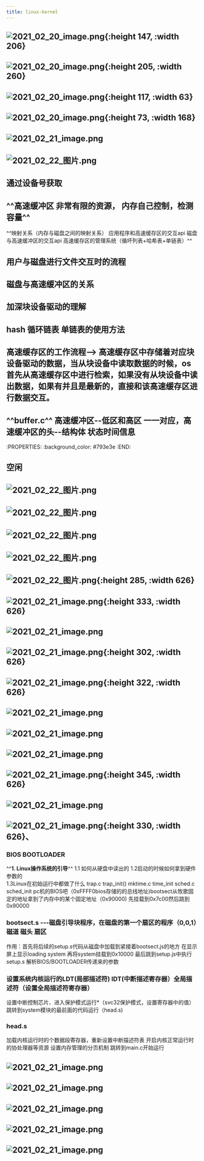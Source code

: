 ```yaml
---
title: linux-kernel
---
```


## ![2021_02_20_image.png](https://cdn.logseq.com/%2F7aa8ab99-753a-4230-847b-43a1c3a3ef4729ba0663-a242-444d-bc0e-cac4b7768dd72021_02_20_image.png?Expires=4767434411&Signature=DYd~-Q8aul06YV6hRml0dq17KV2IGGxwjt6MdFXS3ETy9jVXOAc8A0Zx33pQ4Y6oBMo3PZOD-A-q5QXuvOeq-3GXNrBsAa4s-zniMuBgxu93DMoPZZOBfEMnnsFvDNSip8FK-eCrDffz9CfFoAa1PlrgjwSjGCElOboSwRYrHNfcgVz3zUV3erEUU2QpdZXgDPS4jGVLhMTUVq~R6hMbc~3dUOMxzrfxOdMwVzoyRoWuYB8sJFOnozgUqjq6duhRma1lPa6Z92Euyzv03cBVxNX-DQNZn3QPx84Rc~XqpD8L804rRkKCsgaxo3MLmDEfJHOvM-ljhdKkzy~4mw5TLA__&Key-Pair-Id=APKAJE5CCD6X7MP6PTEA){:height 147, :width 206}
## ![2021_02_20_image.png](https://cdn.logseq.com/%2F7aa8ab99-753a-4230-847b-43a1c3a3ef4792502267-d22b-44e6-b726-da452c0d90262021_02_20_image.png?Expires=4767434681&Signature=WqMKFvfTnuRv0mQ-ABw2FctE2vtHB9HXV~wtDUyRpmVud5ZLsKcF5E0PTigkB13AlcMhIXL5Xi5TQnw7~Ga1Y2UNFlP8~hlNLPFuwb1h4vus-ddwuqMcaDNFEucnxz1S2OEhM-NWQ~0rbxcwSxiSH22bzR5OksGmlUqfZRyyHIPfi5jnvhbsIgVZtgoukzT4vdw5lCxnPLBUDQ2N-ybT8OKYl1raRuD1JjdUfBZGvQcMsiwggcunyHVAsFyqGhcqnT9vjMxDSyAKI8WtQZqzLEq3eYdvCkJIAxwK4pfA272GPI0WdT~pj5FY85zlMsgW0VS9gakzcziuM5tYmwNqNg__&Key-Pair-Id=APKAJE5CCD6X7MP6PTEA){:height 205, :width 260}
## ![2021_02_20_image.png](https://cdn.logseq.com/%2F7aa8ab99-753a-4230-847b-43a1c3a3ef47971cc4d6-97d9-4b3e-bf88-bea1ff36ceea2021_02_20_image.png?Expires=4767435390&Signature=jwSUleyk4sS4rq6eAO5RmpTbxx5oGKirjHPMfO9PDVzLtL3pDN4OJValVLUSFWKc2epGQwtyky54WeG~ZDgNAEVrnhd713zP2nXXXQxepbo-thbFsuPVRoHUZ5g7f7ITno4-KyNgGhQUPDx5ZG31k85md-SK3EN193UOwyygeQkPwUifcYBR4NMK7klqofRKJzmcZTIaxlXOyVJiOXtRE5oFNBPkAfkNU6FNpI5nD19Ck-mp9aTvZTAHOHqhrVPBnedFbs9dfaK9ZZgjKB8kZc1eb~eYXqDO6N~oWNe4RoX~PkVyqRWOwjQkmMfrgcnrcIWJb1WHF1KPV4d1I4YsHg__&Key-Pair-Id=APKAJE5CCD6X7MP6PTEA){:height 117, :width 63}
## ![2021_02_20_image.png](https://cdn.logseq.com/%2F7aa8ab99-753a-4230-847b-43a1c3a3ef4777d390ca-7f5e-48f5-bafb-ec5042cef9fd2021_02_20_image.png?Expires=4767435720&Signature=fhV3x~~OnZ~zvWxxiQRXL1ocrf~WJLzpS8oxethftV1nyvOmQN-qnwGlB~hgQsg~3twVKHP72r6frs~HToWET0qej94r-kWwkN1dXclnx03NUmXrO6M6v-847rLKoViYnhbngL9-y3zx493wIvtfEqvWBvgN-FALeUwvU2H-ZZY9PZqynwWKHJv3yt2OA9MDyJmSnCRE-hIFGIo9FLWFjFqUH3WoGkKG1Va5J8HDGR8n~Flzwiz-bumLE~Fr4GTDKnYHc15TIMrbj10gTO~bdfrNvN5LUH4h0vkReV0M12eVNIkzeOXaLwOWvEAylBUPNLwVE2Hihpw2eczwQ5JKzg__&Key-Pair-Id=APKAJE5CCD6X7MP6PTEA){:height 73, :width 168}
##
## ![2021_02_21_image.png](https://cdn.logseq.com/%2F7aa8ab99-753a-4230-847b-43a1c3a3ef47f8262a5a-2715-4559-93fb-5201b4fd69362021_02_21_image.png?Expires=4767439635&Signature=Ey9hGnBuNmoq1sOKKf~PNwXyeoGNlvBKsO4olD8g9y-8cusv2qAbZimMg0rsM~PL0Cl0RQFaLk7W9u67YBctHerHuYutIANkcP2CKSZMgMihTi1aR-9BY9AB1q7sxmCQCcBAm-xcgpinlF15FgAyxY4RMWssU9z7bR4o1aHWbeXoA4rHBpjwjOUiIHleZsU6U5lHGZR5P8cdanDHBEfcleeaVYZoyPOGJykt8Pvh~i4fEgjn81jjvIHqQFrYShb25ct8KLobaGPngnZytUP8d8rueWxCHqy~uHmgVH5Hqg5IJjPHBWMGFMf7zEE0KoPgcTGlTuIRC~gpqTI2-pwtOw__&Key-Pair-Id=APKAJE5CCD6X7MP6PTEA)
## ![2021_02_22_图片.png](https://cdn.logseq.com/%2F7aa8ab99-753a-4230-847b-43a1c3a3ef47d2de43d4-0473-4ba7-98ec-849b04bd776e2021_02_22_%E5%9B%BE%E7%89%87.png?Expires=4767576773&Signature=f78R9bAiXhHYy6U5VHsGcOum6C0G2qqgm6MZPwfJr~fNSuFT4DhEoYra20vUX74YR4Teoh98yazarCcwCh96cdQDfkGEpfj5m1ao7~2ffiT8~NUEy03BGsVif3JZgl2hX3PwNzWlcwJqrk7w~zhXFCXLW6qVnTEd7sptSNiDlq-J-Ci4Uux8BlaQXyVnu98Gax11DrJ9oUXw6YEWf6lFs4c-FLebOS09h2S~UJamGpKKEMLTFgNNt6TU4O4NCqpGCXDEcYg~sbAvKVsSqdMkNEKmb8le7rfdLIFdEFPWqyeQ-NLFUcoJ-Jz~VV9NN8sFwJOXGw0DZOR0WcgHi6pdzQ__&Key-Pair-Id=APKAJE5CCD6X7MP6PTEA)
##
## 通过设备号获取
## ^^高速缓冲区 非常有限的资源， 内存自己控制，检测容量^^
^^映射关系（内存与磁盘之间的映射关系） 应用程序和高速缓存区的交互api 磁盘与高速缓冲区的交互api 高速缓存区的管理系统（循坏列表+哈希表+单链表）^^
## 用户与磁盘进行文件交互时的流程
## 磁盘与高速缓冲区的关系
## 加深块设备驱动的理解
## hash 循环链表 单链表的使用方法
## 高速缓存区的工作流程--> 高速缓存区中存储着对应块设备驱动的数据，当从块设备中读取数据的时候，os首先从高速缓存区中进行检索，如果没有从块设备中读出数据，如果有并且是最新的，直接和该高速缓存区进行数据交互。
## ^^buffer.c^^ 高速缓冲区--低区和高区 一一对应，高速缓冲区的头--结构体 状态时间信息
:PROPERTIES:
:background_color: #793e3e
:END:
## 空闲
## ![2021_02_22_图片.png](https://cdn.logseq.com/%2F7aa8ab99-753a-4230-847b-43a1c3a3ef478a031f3f-c104-4be8-a08d-a1e17c5fff0c2021_02_22_%E5%9B%BE%E7%89%87.png?Expires=4767581676&Signature=G61258vdncTWk902bdP-u39fBJklesUPNz-251Kussxj-9tHEMxSq2Pt89mLM4DFU5aVRPoOzxGgT7n2mf6GA7onk0X8LN3dp7rSjpLM5G272ttQOZbBDp5aLBhtvRKSkssgVnygrHpX8w1LFZqJoizIiEz~T575Ew6RCvPfWqrfjBsr6hAjclD7aLfR2RSbn8eW9CWqWmosIIIo7B6RhmTRaPIGUbFN52d10kKABKdqm6mYewkgzGNNeKewEBIMgGv-Ox3YReP1RhJah25~1-pZ7aLXtfdPT~k2HLH4sBUEFMUNlhi1ww52aDgPwTpKMgtdJl5s3QIpbrgHl35Vdg__&Key-Pair-Id=APKAJE5CCD6X7MP6PTEA)
##
## ![2021_02_22_图片.png](https://cdn.logseq.com/%2F7aa8ab99-753a-4230-847b-43a1c3a3ef47f37da039-607f-42fb-8ad0-33d312b4a4452021_02_22_%E5%9B%BE%E7%89%87.png?Expires=4767581461&Signature=Y5oPJWWEkGql2E-ENgKLMoPNY0xlA1TfINCQF45tMlVr4P8sh33eIKoJKjS3uNJMvL7wpUpt1~l-9HsJdxeDP7ZayFuse8POPzK9XZPI8ho2gXKPLYNj2Pz3L9T14nJRAZ4lJz93AIUCJA99wriXZk7jnR8Rqwb9uNH3r4Uc4DjFFXq-4CX0dPzZvh-enA0f1FHBmSmR0-VRNYGeoGSwgE~SxK1MWHre~Duetz6tW~Sf003zHq9WnPFdBMCYGWg2g~Jx9aTZ9OvCVeyjVk~oundkXbHtRgGvRxHecJOqnUWCVfdxwdgTVwnhFADLpvcyUvW7MmKuI2Z7Lk4G18eOYA__&Key-Pair-Id=APKAJE5CCD6X7MP6PTEA)
##
## ![2021_02_22_图片.png](https://cdn.logseq.com/%2F7aa8ab99-753a-4230-847b-43a1c3a3ef47d9efcfd1-65ab-4fd4-97c0-4c0d562c37d12021_02_22_%E5%9B%BE%E7%89%87.png?Expires=4767580342&Signature=dFDmoVaSRABTr~DdJsyEPpBwPIAE9rZ4yt9fVj44YxQEsRUib3uoz6WhjgIaU~xDKh24-7s0MqlJ0p4ixfUbNyn9v5SkSQVMTyCaqJo5XjEQHF0MaZyLNSc3SA~vBrA4doFP0AwulpEiPkmOeUQWcpAbLE5A5O0SNQUnRPUKmpwKgxTgpX5SiAHmmGwZ93Np6r170PCnTZisqowQDBkkSe3NPln45nb0up-FqMsaWrN-AaMSpm3Kjc2ckoTrEIv1ojvqE5EYhqqEJqCT82zqqID7OQkwF-J7KXMGyBR5k~pSFuagIs5idvc6Ru1ErFtWGEj~7VhSqxU6UsmNhImVag__&Key-Pair-Id=APKAJE5CCD6X7MP6PTEA)
## ![2021_02_22_图片.png](https://cdn.logseq.com/%2F7aa8ab99-753a-4230-847b-43a1c3a3ef473b812396-c0e0-4674-b93f-bbae2e82f2ae2021_02_22_%E5%9B%BE%E7%89%87.png?Expires=4767576846&Signature=Q3vdCvJjjD4RdF1oKSfaojQwEWyOfo0XviEkrRsFL9YLWi~shXh2BhJJkTjrTMYQzTuTwzOdcoAbr4qZPqZXDDg-YuNUXsUxWCLAPTF-iohCwv16pnUnqD389vMou9N~LpPCGuUrZghdaUGUMfGKHV2V-ohKs2Vi2rHgebKYb~RYowue1zu7nVpV0E4laQBezHn7DezS4aqk9H7yucNPXWL23Re4KvKdYZem6EIT6Vq0-QvWfO9FSD~Vvb4-7iYZ4HUxDDPoNKbKDU9~xUhFVSPu97d-1gX50E21qju-55NBR8MHRUcpA5wG0oECLReIqxIACqBw1q32TWswfEngLg__&Key-Pair-Id=APKAJE5CCD6X7MP6PTEA)
##
## ![2021_02_22_图片.png](https://cdn.logseq.com/%2F7aa8ab99-753a-4230-847b-43a1c3a3ef476f0ed879-3f66-435a-aced-db234d4fd19e2021_02_22_%E5%9B%BE%E7%89%87.png?Expires=4767576367&Signature=VN37kdjZkLbuZfVUC5vdzzoYID7JteQWCzcjbVkhpqQchgT~0~VttfC8fukMtBnpGcr24QH5RBkV1GoFhiP-wygFoAd~Be2VxD3p0PFQHZ8NYvB11HkwxtuwLJ8ftvlRC8Fikhaxhy~A9wWkaT9sbIwf3V2vz14Bl7IY8-VFpNZEwVJYhzjdSjgW2nON5Ap42ZbERAK1biTCCVg2Y-f5qfDIVCpaEJkxD0WJVNnZyRFyY7WgrJ6N-zpqie2LbWSDj9d2sRNozvRyI3eYH3G1hr3Kolf~SoUL1oEjKEYOXp1qNrzusUpFam3FREYT3DeoddSrB-2WrytYF~ManYukVg__&Key-Pair-Id=APKAJE5CCD6X7MP6PTEA){:height 285, :width 626}
## ![2021_02_21_image.png](https://cdn.logseq.com/%2F7aa8ab99-753a-4230-847b-43a1c3a3ef4737fc24ea-abdf-4de8-bdd4-71fe6e7d9ed62021_02_21_image.png?Expires=4767438788&Signature=DPbo~sFyp8LeGra-VkgQU~NdYzyig0tH8if8hI1LqeNryPk5ITFXRZjERLeF8UFF2VSuTuoSA8emoxEomdv-OLAdD5x19pHtQPWLlnf~U5Zd0FKnfnOuHG509MJrpJP0ux8GFbnTSqqIhl02f3u7WxL8-9Or7c~6~hgBdu-~-3Y-MkwEr6mUyEQ8LcQkZbT6ytu~aJX0mwD70E5aZK0nfUuL6doL7E2kYaigljCLoUx6m-KAdhWLbr4OSh21lv2H27oqzDQSH75rOvO6X0m7Iwl2N6IuhA4Mpf52D3G57HZ~I6PaLe~Z-LoNya98Xcy-b3dtsOosilt33HeT0HTMiw__&Key-Pair-Id=APKAJE5CCD6X7MP6PTEA){:height 333, :width 626}
##
##
## ![2021_02_21_image.png](https://cdn.logseq.com/%2F7aa8ab99-753a-4230-847b-43a1c3a3ef470148afd0-a98d-4e9c-a14e-d4a3fa38b8942021_02_21_image.png?Expires=4767440207&Signature=P6oz-uLg72Ww0zf~3EyTw0lDIzwD8qpakQttLlJcc-ngMb0bCqRV95UqtUQnzE31b02lq~psmLyXnQ3s5XiI~bHuiEQcSrwy147cSJzzL-ud9gF6b--B2hpPaP7FEo7InwYsGN5a1xju1JS~Ul3T3cKbRTULyDQlPJkzXwL3PjOHhbNVFqBDXyAKgJWLcqxWpXRvutSiuR9IONZT1OWtyIrYchDf2eoO0TlLcDOxyz~trAZS2axR6lWcQ7oaCsZYdtwGayrqztJjDjFyVt3xSjAHNoi9VO8NjhKFqc-7Izq3w45iuWf~Dq6emY-8OS~-fwe8yJanHqvxGsxvye~Zbg__&Key-Pair-Id=APKAJE5CCD6X7MP6PTEA)
##
##
##
## ![2021_02_21_image.png](https://cdn.logseq.com/%2F7aa8ab99-753a-4230-847b-43a1c3a3ef4750389b19-a1b6-466b-a33a-0d28ee69c2782021_02_21_image.png?Expires=4767438115&Signature=SgtVwBCP3pgmuMtxECcj2Y0G79j4Z~7nmVGp0g9B01~k3O15dXdKkKHcHKEK3TjFaoEVk9U2-okv5j0EGAue6tJMl1qRec3P~ZsBIDpzk1Pl5ZCxnRHpGvsKAIS0b6DI~jhCPpSa7ulCpX6Ww1a4YyJJqbG6CswonJZ-gAVRaiuRsMUlOzqpR7UztE5bVXRcK1Nlk9BHQma1~Ri5QPux3eVJraQXqyCw5SbNCAFY8j-1C2giSO-Adjb3ZTye~WvPK5mkGelF0pDF6w526oxqA41icxXghmjWWrxI6g2Md-TLn9VDFcDsPhuAKTvS1se0iScZHxAP6Alcko1OVaTwMA__&Key-Pair-Id=APKAJE5CCD6X7MP6PTEA){:height 302, :width 626}
##
##
## ![2021_02_21_image.png](https://cdn.logseq.com/%2F7aa8ab99-753a-4230-847b-43a1c3a3ef47ebe44c4e-42aa-49e6-b2e3-fd84179d25a72021_02_21_image.png?Expires=4767440951&Signature=Yq~-kwG0~8e4BJvrymsCP1h~l780as7AQzNkKsYi7DRxsZnjXFi6f5uWq-dB-v-QUp0fCZ7BmG~RS5fvJ0-vHOL8I7gbtLxw~0nlTQ9trsKoLtx~8Ai8RXVSVmvXR2bC4BZcNIeWcUy0D9GT1XhPBGcshYax3C5CXcRHPsm-eImqFHWGiK9qzlqBff~Jx-V7q7e0IfEkee1syFuBwDnKfjcEJMNO8sI8HW4xyR6ITmOPYQkqFtipAqCpbn7WGAQRMpJGs8SMwquXQ39azVYUUf~3VdMbyYpEnS7W0dpjUqbZ9HNemzKIntLbs5lnBfmyMoVt1qf7DCdENw0TuPJ2ZQ__&Key-Pair-Id=APKAJE5CCD6X7MP6PTEA){:height 322, :width 626}
## ![2021_02_21_image.png](https://cdn.logseq.com/%2F7aa8ab99-753a-4230-847b-43a1c3a3ef47dcf543db-df82-4092-b9b7-b8d42df3e9a32021_02_21_image.png?Expires=4767475944&Signature=gc9SOCH7pR0a2TGieFRLBSaqrGmFZ6fWm0k5YLIiCRGpbKXTMIT6IY05iiIjjpSD~XmFfIUFDl~Sz~ZUy5S0YSOnV4ShPnxWoKqvJBF58a1azqknQOb6~u8R3b7i5oIcSpNV25YLWs9UYGmH5sQS~sMnbJAH2Kh-P0nJaJ4p7rAyjyqiEjgcEdydZz~dRiIX2JTnYM7iMkcLWw9SMs9dtgDlosMITNw~A6FKQkvOpdT7wrRQSRkeyfL02Z7eX6VD2bDkwyA7Enceq~ypnTqsWh0hBL2io8Pwv5PVoOBDpTltsk~a-2haOETXOt0jWA0ootCUMvv39SSrsp4JjBJsqQ__&Key-Pair-Id=APKAJE5CCD6X7MP6PTEA)
## ![2021_02_21_image.png](https://cdn.logseq.com/%2F7aa8ab99-753a-4230-847b-43a1c3a3ef4796501f36-06ad-4dae-ad50-e094bc6a5df12021_02_21_image.png?Expires=4767473089&Signature=MgrQBKr1TitC4a5XNr9IZ~0lywqhAY-BIxhrHrAODs1BARJYQfFf1exWVCzbriJdbsYoBDAQh0ybYTRO0AwyK6YkQ4SC2yrvuX3DBY5iDEt8OAEbZULoz0QQGX-QHk2iv2bK0R7boNjowG2hvK5U5eVcPE0VPiwaSGKKwoKteRIHEqDb59Wntclk5PqyYmc6mOy~w~wj3mfAMNTlMKNDGxbdP9BZKfqdhJ5sy5BSUWV~7RWcg1viUCSQ0bEXV5M9h3pyieYSrjx~sEBVzGg06tNL8yy1uLW68oQhSSYVyIoLn0-7bNsvtHxjndLXj9vRDfbPXsZmrY~GIS2rEp8EFw__&Key-Pair-Id=APKAJE5CCD6X7MP6PTEA)
##
##
## ![2021_02_21_image.png](https://cdn.logseq.com/%2F7aa8ab99-753a-4230-847b-43a1c3a3ef4742e18b12-2636-4e15-9631-39c9e0cd6ab62021_02_21_image.png?Expires=4767473134&Signature=dIUJfWXYn9R3OnezqZMtlOhuwemJtLWBZNG07Qm45RJT6k0-YvwElesF8ZLOnQ95Od1vTKCczsr8DX7kkpNxSnXEjexKWeKWI3dV6xNO~RdSXe2IJ24BR527QO3TkmwSm1d03~06huW5GzZikSZSZWRjZxNZEMg8ghWIH3aZVo5JUzNDCs2oxVBc4b0wdiO9Zov0MGq90pr3TCKjFzj2rg9z0~aPJheQSoVpxpYoTiiQWoxPneyh0zuiP3vpt4AeLTzPVl6NfMyu40lONF~0m~4UewTFwDUfDgwdR0DVnHnLeHX44eoy33C5j-jfNzG1PSRCSsbe5Gzt6o60~OeOHg__&Key-Pair-Id=APKAJE5CCD6X7MP6PTEA)
##
## ![2021_02_21_image.png](https://cdn.logseq.com/%2F7aa8ab99-753a-4230-847b-43a1c3a3ef473a19795d-cc62-4c4b-8ef5-5edb88edd8792021_02_21_image.png?Expires=4767475223&Signature=JgjRfdDH2cw7N8SOUw3rLBpG8r-E9fQrsS-8Vy1-FSBLmUogHH1wVPr0rD-um7akMCZH3CB1OJO9ZZlqEL7FuzwPRT7eUl~T093HLxb1dCqS4~Xvf4Qq3HQ2XG4izeBIV188NInRVLAr6LFAXXZJSdvW5rih8z~4Jc9CAvT3Lj6VkYxyvdGJDS5MTOyI5-Z6mZQA3jIaV1MFxawnsZqn0oyK2jM-9RMlcTQNAvzH1b0uX1aOKOCh3JjQbj~~FbpF0Oprj~xzYgigfevj0wmya7j45pDT3ZNcopEXMgGxiBRPTRYTuZpj6qH9s6E7t~qUkVnnCt-ZfvIFQ3COw4Hr2g__&Key-Pair-Id=APKAJE5CCD6X7MP6PTEA){:height 345, :width 626}
## ![2021_02_21_image.png](https://cdn.logseq.com/%2F7aa8ab99-753a-4230-847b-43a1c3a3ef47f242af6d-cc09-406c-8010-f2f08ac3d7452021_02_21_image.png?Expires=4767475401&Signature=fB~RjuG1b4fdLNfDWvlcrY9Z4KgrpozRpmgk03HzGjBlfnJ6GcXHXLuMVlFPHrjoxwRzPPJMFEPp1OhdBuS2gJFRTF5iqO4UHY98efL5pzhuyjPw7Y~ZMlKnlXHqC7hiWYWnGlyAwpq5a8xKsaLxaQuxmSFYOEQTYWkD4c3NcCfwDJOl1nXMySz~BHb1v4HRa0yq8NJc~gClKlIVbbXQ6ygr7s5m21A5sza9CvPdSTtY54oObQxdqzhYo0ccKxjzMC7tpQy9ijlVId56Q0pHA-mq6aaMjf~9Lx1Y95EkkqD0yKsUWZXoysRp9gEplZlB1mVOefbsO-xOutVm1mGaCQ__&Key-Pair-Id=APKAJE5CCD6X7MP6PTEA)
## ![2021_02_21_image.png](https://cdn.logseq.com/%2F7aa8ab99-753a-4230-847b-43a1c3a3ef472049d9e5-c86a-4ed4-85ce-47651751bf8c2021_02_21_image.png?Expires=4767475579&Signature=AG8LnLVvMPgoKREaqBbmygGAZr7jDSBOq~qTRef-RpEzVM57~MQ0uCj5HTapvB4aFD3eZzhycrhRurW6nmaejbo3Q~icOeiUVSFjNWXTVzafmucLQ5jEUAJMLmQfV~WmQVCg2aAm~TGXc73j0aV23tBPst0VcgSs7RnUN3utfeZqRncbyH4MiaF5dO0FA04OJTjhzUmDkdq3QukmqbnzY-ub~7MYgfSsQlg8z9jEwedAtF8MTRHkSu-ALCcbnhHUFGuPa8sXRSKDt9OCVbAC9b8p6O7rbRkqCHLrhJl-CTJhKk77b0nPBy5dwK3m3su-eDQun4zLM0VJXd9JMQL0rA__&Key-Pair-Id=APKAJE5CCD6X7MP6PTEA){:height 330, :width 626}、
### BIOS BOOTLOADER
^^**1. Linux操作系统的引导**^^
  1.1 如何从硬盘中读出的
  1.2启动的时候如何拿到硬件参数的  
  1.3Linux在初始运行中都做了什么
trap.c        trap_init()
mktime.c   time_init
sched.c     sched_init
pc机的BIOS吧（0xFFFF0bios存储的的总线地址)bootsect从牧歌固定的地址拿到了内存中的某个固定地址（0x90000) 先挂载到0x7c00然后跳到0x90000
### bootsect.s ---磁盘引导块程序，在磁盘的第一个扇区的程序（0,0,1）磁道 磁头 扇区
作用：首先将后续的setup.s代码从磁盘中加载到紧接着bootsect.js的地方
在显示屏上显示loading system 再将system挂载到0x10000
最后跳到setup.js中执行
setup.s
 解析BIOS/BOOTLOADER传递来的参数
### 设置系统内核运行的LDT(局部描述符) IDT(中断描述寄存器）全局描述符（设置全局描述符寄存器）
设置中断控制芯片、进入保护模式运行*（svc32保护模式，设置寄存器中的值）
跳转到system模块的最前面的代码运行（head.s)
### head.s
 加载内核运行时的个数据段寄存器，重新设置中断描述符表
开启内核正常运行时的协处理器等资源
设置内存管理的分页机制
跳转到main.c开始运行
## ![2021_02_21_image.png](https://cdn.logseq.com/%2F7aa8ab99-753a-4230-847b-43a1c3a3ef470e153fea-9cf8-43c1-9689-058888f2ef892021_02_21_image.png?Expires=4767478356&Signature=HFTharttCVdXrv1qPhz1jdtEFekojId5meNRsi2CpVjyfog1QXw6pBssuyDkOQU1Sst7YIXmuDpfnZNd2eel0j8dfN8r5ifNyCcKFxTtX4Lgrlbn3iN1tDPobhN8LBt9yuRcB1vmkPmoxeSaAPVQzIodX9M5jRTtvPfePzpcONwVzitfpPsGwcCmCShOMl6VkAMusafS6i341ksgI0oAnXd2uREJdLrBqtvdmLpoVwUuc1Ql5UnEHR0lrk7rVeltoVv6Qks3rUeACvGcVZx02meH9mU-U6uJ5YwOmSnrTXIRrJzAXnsNvwcJKtvaJSTTKCEpQXC0DEH3lDMxmr9mEA__&Key-Pair-Id=APKAJE5CCD6X7MP6PTEA)
##
## ![2021_02_21_image.png](https://cdn.logseq.com/%2F7aa8ab99-753a-4230-847b-43a1c3a3ef47551f4378-6497-4e43-b6c6-0b4e121f30872021_02_21_image.png?Expires=4767478684&Signature=e-uYRkj1OZJ3TyXd8g4Y7P~5H~VodPPv90u7Y~JpSrmANfBEeYHaRtwBhnggQSxbJx85YJyZ6hXdUG9I4mtteOXD-DgTIQB484cv0GmsaqVqH5mZkqN88xJO1TArsVrHzGrK9b4XuYV5nVROhCi32ZnFIYB1bduG9MqhwWg~VW08Au2A~Y8RHNvqq7B2khysrVe8iFPrkVLOAty~JOW~L0TWdBJqIxCQlF8EYAw6bpFMZr1GvbCR-5uDPKZwZnJQ2d5WrCmkrAbyIT67dFQZrE0FPXkEg9Pm1n-X59geQ6pzvLJyrGrpGLMXtvkSF4Th7lVw65~5CFDTx1I-WRP8tw__&Key-Pair-Id=APKAJE5CCD6X7MP6PTEA)
##
## ![2021_02_21_image.png](https://cdn.logseq.com/%2F7aa8ab99-753a-4230-847b-43a1c3a3ef4751a7d8c8-99d7-4dbb-99e5-6618a5197e452021_02_21_image.png?Expires=4767478950&Signature=ar5Qk5ZMc1hpDXd3pn87uOEpul-hEigPCftXxxlf~Cuw3MR~0pGU2EyWE9p~H31LVLj~kzrefNDSqxJZ5whv~MZEmHHxIZJJvBdhSL~p4ePI2zFtZf7xFzEKEeRwqjCVZzMFiScC5uMpy6dyKsFItTHQykpdHxYtJcmqv8u0~w--u4S6Jb1YW1x5Nb7WKkOjPtJXd6pxGRVgpm5SCDt3txyLKJ-rQXge1gMnvduX04kAzHvu412kDbWujx0OmSfFZ-QRMz-dFUDDlcPSIqtjyx3rQActwrrJtauh~wf63l5ZozVr2xYlQsqMIAF7tGhO-FG-6Ym2SH3dhV5eMCbdxA__&Key-Pair-Id=APKAJE5CCD6X7MP6PTEA)
## ![2021_02_21_image.png](https://cdn.logseq.com/%2F7aa8ab99-753a-4230-847b-43a1c3a3ef47fc720d9e-ee46-4373-8181-a286154f93502021_02_21_image.png?Expires=4767479199&Signature=UziQpXyGq3Uu1irf5qg5~gCF4CHHTCCPTRTR5zdKLxNUHp--WZr2sUf93h5e3L-RC2jaBLnEyu8~-1MghEHONWd-RNz-zN2ZKm4aR5jm9MusifOmfhpXVgp-ME1t1uMUXy84Gy2dJplmaRKcqsmuR3T8RpZIlhSPz3Pm0w~MSwsTLK5IjRYNNaHgvcBHjsNoAxsRYvHvtH8k0N8y-Ybw8hCbJrMKbtJhDH9re1hhTgyanOn6rWDppcYUpAIFKQdoKKKx4QHg0RbECpP8Momvz5ins8ogTnJyTAPgZRD75wYDqArmf2wXOoKKvaFzwKhJgXBZm62XFFB0AH-OMBmOMg__&Key-Pair-Id=APKAJE5CCD6X7MP6PTEA)
##
## ![2021_02_21_image.png](https://cdn.logseq.com/%2F7aa8ab99-753a-4230-847b-43a1c3a3ef4730928075-f07e-4de6-88cd-eced399dad242021_02_21_image.png?Expires=4767479725&Signature=HhRwnF0JWX2-3xr0d3mIEEk9X38RhploiJKj7KO6GElp9wKMRKNgdITYvYKSMUH8FJcP6q3Lbx9m8imlf4gm9FU3q65zWLcNQ2hjp4SJmu7MxcU4JswMDIKhkh-j~sT41y7AZcE3vhbbV8Wzn~sNS1-U14BjQuX41S3k7euPHtawHVRKLo1acSYug17WzpOfFw7ZT~rIkQydt9JJhCFTycoas3Hr5~I-f8KsJMqbceDqY0XmCApjOCl0i4W9VmnRuAjs1HEDxfxZ3XCNPXYG-QruDitsBsEULW-sEM4rxd~OsjjAV-BCT6Gb~KmTGqwlz11TMgDLMdkWaQDuSS7z5w__&Key-Pair-Id=APKAJE5CCD6X7MP6PTEA)
